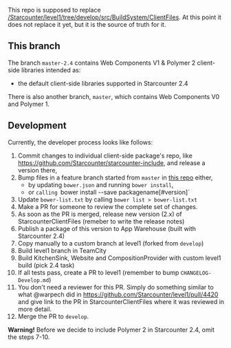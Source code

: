 This repo is supposed to replace [/Starcounter/level1/tree/develop/src/BuildSystem/ClientFiles](https://github.com/Starcounter/level1/tree/develop/src/BuildSystem/ClientFiles). At this point it does not replace it yet, but it is the source of truth for it.

## This branch

The branch `master-2.4` contains Web Components V1 & Polymer 2 client-side libraries intended as:

- the default client-side libraries supported in Starcounter 2.4

There is also another branch, `master`, which contains Web Components V0 and Polymer 1.

## Development

Currently, the developer process looks like follows:

1. Commit changes to individual client-side package's repo, like https://github.com/Starcounter/starcounter-include, and release a version there,
2. Bump files in a feature branch started from `master` in [this repo](https://github.com/Starcounter/StarcounterClientFiles) either,
   - by updating `bower.json` and running `bower install`,
   - or `calling `bower install --save packagename[#version]`
3. Update `bower-list.txt` by calling `bower list > bower-list.txt`
4. Make a PR for someone to review the complete set of changes.
5. As soon as the PR is merged, release new version (2.x) of StarcounterClientFiles (remeber to write the release notes)
6. Publish a package of this version to App Warehouse (built with Starcounter 2.4)
7. Copy manually to a custom branch at level1 (forked from `develop`)
8. Build level1 branch in TeamCity
9. Build KitchenSink, Website and CompositionProvider with custom level1 build (pick 2.4 task)
10. If all tests pass, create a PR to level1 (remember to bump `CHANGELOG-Develop.md`)
11. You don't need a reviewer for this PR. Simply do something similar to what @warpech did in https://github.com/Starcounter/level1/pull/4420 and give link to the PR in StarcounterClientFiles where it was reviewed in more detail.
12. Merge the PR to `develop`.

**Warning!** Before we decide to include Polymer 2 in Starcounter 2.4, omit the steps 7-10.
